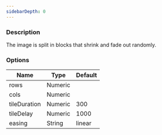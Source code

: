 ```yaml
---
sidebarDepth: 0
---
```


### Description

The image is split in blocks that shrink and fade out randomly.

### Options

| Name         | Type    | Default |
| ------------ | ------- | ------- |
| rows         | Numeric |         |
| cols         | Numeric |         |
| tileDuration | Numeric | 300     |
| tileDelay    | Numeric | 1000    |
| easing       | String  | linear  |
